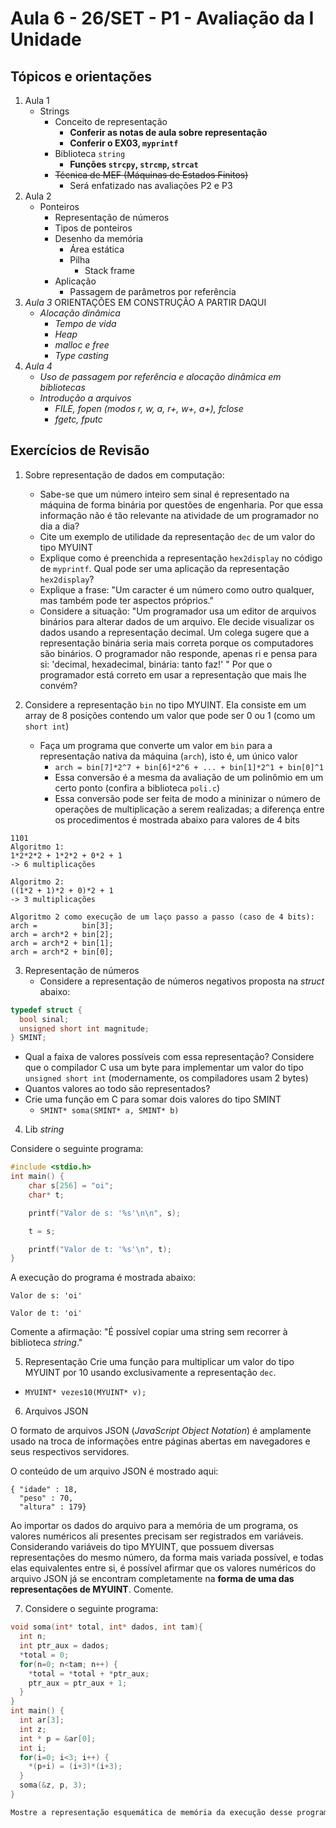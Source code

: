 # Aula 6 - 26/SET - P1 - Avaliação da I Unidade

## Tópicos e orientações

1. Aula 1
   - Strings
     - Conceito de representação
       - **Conferir as notas de aula sobre representação**
       - **Conferir o EX03, `myprintf`**
     - Biblioteca `string`
       - **Funções `strcpy`, `strcmp`, `strcat`**
     - ~~Técnica de MEF (Máquinas de Estados Finitos)~~
       - Será enfatizado nas avaliações P2 e P3
2. Aula 2
   - Ponteiros
     - Representação de números
     - Tipos de ponteiros
     - Desenho da memória
       - Área estática
       - Pilha
         - Stack frame
     - Aplicação
       - Passagem de parâmetros por referência 
3. _Aula 3_  ORIENTAÇÕES EM CONSTRUÇÃO A PARTIR DAQUI
   - _Alocação dinâmica_ 
     - _Tempo de vida_ 
     - _Heap_
     - _malloc e free_ 
     - _Type casting_
4. _Aula 4_
   - _Uso de passagem por referência e alocação dinâmica em bibliotecas_ 
   - _Introdução a arquivos_
     - _FILE, fopen (modos r, w, a, r+, w+, a+), fclose_
     - _fgetc, fputc_ 

## Exercícios de Revisão

1. Sobre representação de dados em computação:
   - Sabe-se que um número inteiro sem sinal é representado na máquina de forma binária por questões de engenharia. Por que essa informação não é tão relevante na atividade de um programador no dia a dia?
   - Cite um exemplo de utilidade da representação `dec` de um valor do tipo MYUINT
   - Explique como é preenchida a representação `hex2display` no código de `myprintf`. Qual pode ser uma aplicação da representação `hex2display`?
   - Explique a frase: "Um caracter é um número como outro qualquer, mas também pode ter aspectos próprios."
   - Considere a situação: "Um programador usa um editor de arquivos binários para alterar dados de um arquivo. Ele decide visualizar os dados usando a representação decimal. Um colega sugere que a representação binária seria mais correta porque os computadores são binários. O programador não responde, apenas ri e pensa para si: 'decimal, hexadecimal, binária: tanto faz!' " Por que o programador está correto em usar a representação que mais lhe convém?

2. Considere a representação `bin` no tipo MYUINT. Ela consiste em um array de 8 posições contendo um valor que pode ser 0 ou 1 (como um `short int`)
   - Faça um programa que converte um valor em `bin` para a representação nativa da máquina (`arch`), isto é, um único valor
     - `arch = bin[7]*2^7 + bin[6]*2^6 + ... + bin[1]*2^1 + bin[0]^1`
     - Essa conversão é a mesma da avaliação de um polinômio em um certo ponto (confira a biblioteca `poli.c`)
     - Essa conversão pode ser feita de modo a mininizar o número de operações de multiplicação a serem realizadas; a diferença entre os procedimentos é mostrada abaixo para valores de 4 bits
```
1101
Algoritmo 1:
1*2*2*2 + 1*2*2 + 0*2 + 1
-> 6 multiplicações

Algoritmo 2:
((1*2 + 1)*2 + 0)*2 + 1
-> 3 multiplicações

Algoritmo 2 como execução de um laço passo a passo (caso de 4 bits):
arch =          bin[3];
arch = arch*2 + bin[2];
arch = arch*2 + bin[1];
arch = arch*2 + bin[0];
```

3. Representação de números
   - Considere a representação de números negativos proposta na _struct_ abaixo:
```c 
typedef struct {
  bool sinal;
  unsigned short int magnitude;
} SMINT;
```
   - Qual a faixa de valores possíveis com essa representação? Considere que o compilador C usa um byte para implementar um valor do tipo `unsigned short int` (modernamente, os compiladores usam 2 bytes)
   - Quantos valores ao todo são representados?
   - Crie uma função em C para somar dois valores do tipo SMINT
     - `SMINT* soma(SMINT* a, SMINT* b)`

4. Lib _string_

Considere o seguinte programa:
```c
#include <stdio.h>
int main() {
    char s[256] = "oi";
    char* t;

    printf("Valor de s: '%s'\n\n", s);

    t = s;

    printf("Valor de t: '%s'\n", t); 
}
``` 
A execução do programa é mostrada abaixo:
```
Valor de s: 'oi'

Valor de t: 'oi'
```
Comente a afirmação: "É possível copiar uma string sem recorrer à biblioteca _string_."

5. Representação
Crie uma função para multiplicar um valor do tipo MYUINT por 10 usando exclusivamente a representação `dec`.
- `MYUINT* vezes10(MYUINT* v);`

6. Arquivos JSON

O formato de arquivos JSON (_JavaScript Object Notation_) é amplamente usado na troca de informações entre páginas abertas em navegadores e seus respectivos servidores.

O conteúdo de um arquivo JSON é mostrado aqui:
```
{ "idade" : 18,
  "peso" : 70,
  "altura" : 179}
```
Ao importar os dados do arquivo para a memória de um programa, os valores numéricos ali presentes precisam ser registrados em variáveis. Considerando variáveis do tipo MYUINT, que possuem diversas representações do mesmo número, da forma mais variada possível, e todas elas equivalentes entre si, é possível afirmar que os valores numéricos do arquivo JSON já se encontram completamente na **forma de uma das representações de MYUINT**. Comente.

7. Considere o seguinte programa:
```c
void soma(int* total, int* dados, int tam){
  int n;
  int ptr_aux = dados;
  *total = 0;
  for(n=0; n<tam; n++) {
    *total = *total + *ptr_aux;
    ptr_aux = ptr_aux + 1;
  }
}
int main() {
  int ar[3];
  int z;
  int * p = &ar[0];
  int i;
  for(i=0; i<3; i++) {
    *(p+i) = (i+3)*(i+3);
  }
  soma(&z, p, 3);
}

Mostre a representação esquemática de memória da execução desse programa no exato momento em que a função `soma` está para terminar. Use [uma página que ilustra a memória](mem.pdf).
